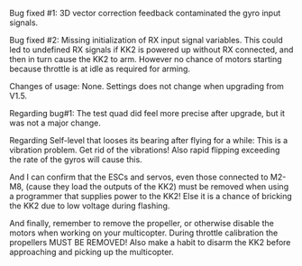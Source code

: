 Bug fixed #1:
3D vector correction feedback contaminated the gyro input signals.

Bug fixed #2:
Missing initialization of RX input signal variables. This could led to undefined RX signals if KK2 is powered up without RX connected, and then in turn cause the KK2 to arm. However no chance of motors starting because throttle is at idle as required for arming.

Changes of usage:
None.
Settings does not change when upgrading from V1.5.

Regarding bug#1:
The test quad did feel more precise after upgrade, but it was not a major change.

Regarding Self-level that looses its bearing after flying for a while:
This is a vibration problem. Get rid of the vibrations!
Also rapid flipping exceeding the rate of the gyros will cause this.

And I can confirm that the ESCs and servos, even those connected to M2-M8, (cause they load the outputs of the KK2) must be removed when using a programmer that supplies power to the KK2! Else it is a chance of bricking the KK2 due to low voltage during flashing.

And finally, remember to remove the propeller, or otherwise disable the motors when working on your multicopter. During throttle calibration the propellers MUST BE REMOVED!
Also make a habit to disarm the KK2 before approaching and picking up the multicopter.